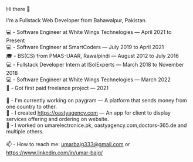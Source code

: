 Hi there 👋

I'm a Fullstack Web Developer from Bahawalpur, Pakistan.

💻 - Software Engineer at White Wings Technelogies — April 2021 to Present<br/>
💻 - Software Engineer at SmartCoders — July 2019 to April 2021<br/>
🎓 - BS(CS) from PMAS-UAAR, Rawalpindi — August 2012 to July 2016<br/>
💻 - Fullstack Developer Intern at ISolExperts — March 2018 to November 2018<br/>
💻 - Software Engineer at White Wings Technelogies — March 2022 <br/>
🧭 - Got first paid freelance project — 2021<br/>
<br/>
🔭 - I'm currently working on paygram — A platform that sends money from one country to other.<br/>
💱 - I created https://oastyagency.com — An app for client to display services offering and ordering on website.<br/> 
👷‍ - I worked on umarelectronice.pk, oastyagency.com,doctors-365.de and multiple others.<br/>
<br/>
📫 - How to reach me: umarbaig333@gmail.com or https://www.linkedin.com/in/umar-baig/
